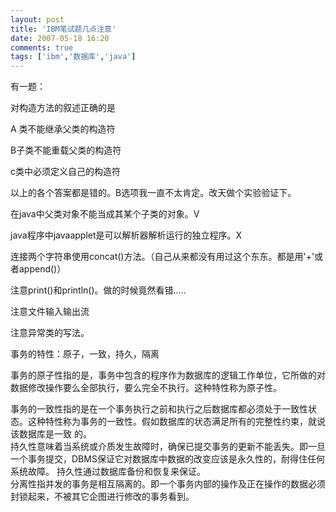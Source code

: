 ```yaml
---
layout: post
title: 'IBM笔试题几点注意'
date: 2007-05-18 16:20
comments: true
tags: ['ibm','数据库','java']
---
```


有一题：

对构造方法的叙述正确的是

A 类不能继承父类的构造符

B子类不能重载父类的构造符

c类中必须定义自己的构造符

以上的各个答案都是错的。B选项我一直不太肯定。改天做个实验验证下。

在java中父类对象不能当成其某个子类的对象。V

java程序中javaapplet是可以解析器解析运行的独立程序。X

连接两个字符串使用concat()方法。（自己从来都没有用过这个东东。都是用'+'或者append()）

注意print()和println()。做的时候竟然看错.....

注意文件输入输出流

注意异常类的写法。

事务的特性：原子，一致，持久，隔离

事务的原子性指的是，事务中包含的程序作为数据库的逻辑工作单位，它所做的对数据修改操作要么全部执行，要么完全不执行。这种特性称为原子性。

事务的一致性指的是在一个事务执行之前和执行之后数据库都必须处于一致性状态。这种特性称为事务的一致性。假如数据库的状态满足所有的完整性约束，就说该数据库是一致
的。  
持久性意味着当系统或介质发生故障时，确保已提交事务的更新不能丢失。即一旦一个事务提交，DBMS保证它对数据库中数据的改变应该是永久性的，耐得住任何系统故障。
持久性通过数据库备份和恢复来保证。  
分离性指并发的事务是相互隔离的。即一个事务内部的操作及正在操作的数据必须封锁起来，不被其它企图进行修改的事务看到。  

